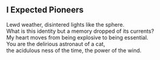 I Expected Pioneers
-------------------
Lewd weather, disintered lights like the sphere.  
What is this identity but a memory dropped of its currents?  
My heart moves from being explosive to being essential.  
You are the delirious astronaut of a cat,  
the acidulous ness of the time, the power of the wind.  
